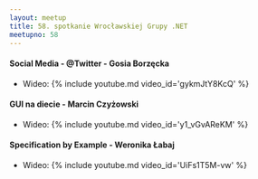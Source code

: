 ```yaml
---
layout: meetup
title: 58. spotkanie Wrocławskiej Grupy .NET
meetupno: 58
---
```


#### Social Media - @Twitter - Gosia Borzęcka
* Wideo: {% include youtube.md video_id='gykmJtY8KcQ' %}

#### GUI na diecie - Marcin Czyżowski
* Wideo: {% include youtube.md video_id='y1_vGvAReKM' %}

#### Specification by Example - Weronika Łabaj
* Wideo: {% include youtube.md video_id='UiFs1T5M-vw' %}
